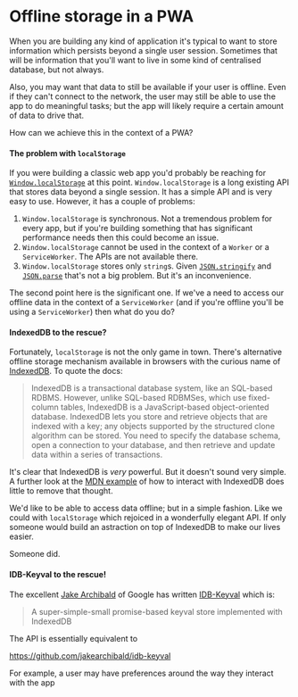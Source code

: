 # Offline storage in a PWA

When you are building any kind of application it's typical to want to store information which persists beyond a single user session. Sometimes that will be information that you'll want to live in some kind of centralised database, but not always.  

Also, you may want that data to still be available if your user is offline.  Even if they can't connect to the network, the user may still be able to use the app to do meaningful tasks; but the app will likely require a certain amount of data to drive that.

How can we achieve this in the context of a PWA?

#### The problem with `localStorage`

If you were building a classic web app you'd probably be reaching for [`Window.localStorage`](https://developer.mozilla.org/en-US/docs/Web/API/Window/localStorage) at this point.  `Window.localStorage` is a long existing API that stores data beyond a single session.  It has a simple API and is very easy to use.  However, it has a couple of problems:

1. `Window.localStorage` is synchronous.  Not a tremendous problem for every app, but if you're building something that has significant performance needs then this could become an issue.
2. `Window.localStorage` cannot be used in the context of a `Worker` or a `ServiceWorker`.  The APIs are not available there.
3. `Window.localStorage` stores only `string`s. Given [`JSON.stringify`](https://developer.mozilla.org/en-US/docs/Web/JavaScript/Reference/Global_Objects/JSON/stringify) and [`JSON.parse`](https://developer.mozilla.org/en-US/docs/Web/JavaScript/Reference/Global_Objects/JSON/parse) that's not a big problem. But it's an inconvenience.

The second point here is the significant one.  If we've a need to access our offline data in the context of a `ServiceWorker` (and if you're offline you'll be using a `ServiceWorker`) then what do you do?

#### IndexedDB to the rescue?

Fortunately, `localStorage` is not the only game in town.  There's alternative offline storage mechanism available in browsers with the curious name of [IndexedDB](https://developer.mozilla.org/en-US/docs/Web/API/IndexedDB_API). To quote the docs:

> IndexedDB is a transactional database system, like an SQL-based RDBMS. However, unlike SQL-based RDBMSes, which use fixed-column tables, IndexedDB is a JavaScript-based object-oriented database. IndexedDB lets you store and retrieve objects that are indexed with a key; any objects supported by the structured clone algorithm can be stored. You need to specify the database schema, open a connection to your database, and then retrieve and update data within a series of transactions.

It's clear that IndexedDB is *very* powerful.  But it doesn't sound very simple. A further look at the [MDN example](https://github.com/mdn/to-do-notifications/blob/8b3e1708598e42062b0136608b1c5fbb66520f0a/scripts/todo.js#L48) of how to interact with IndexedDB does little to remove that thought.

We'd like to be able to access data offline; but in a simple fashion.  Like we could with `localStorage` which rejoiced in a wonderfully elegant API. If only someone would build an astraction on top of IndexedDB to make our lives easier.

Someone did.

#### IDB-Keyval to the rescue!

The excellent [Jake Archibald](https://twitter.com/jaffathecake) of Google has written [IDB-Keyval](https://github.com/jakearchibald/idb-keyval) which is:

> A super-simple-small promise-based keyval store implemented with IndexedDB

The API is essentially equivalent to 

https://github.com/jakearchibald/idb-keyval

For example, a user may have preferences around the way they interact with the app